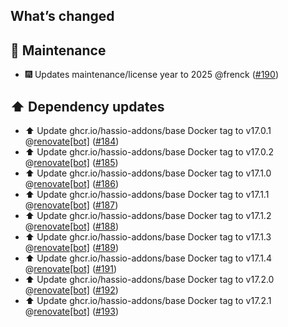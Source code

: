 ## What’s changed

## 🧰 Maintenance

- 🎆 Updates maintenance/license year to 2025 @frenck ([#190](https://github.com/hassio-addons/addon-chrony/pull/190))

## ⬆️ Dependency updates

- ⬆️ Update ghcr.io/hassio-addons/base Docker tag to v17.0.1 @[renovate[bot]](https://github.com/apps/renovate) ([#184](https://github.com/hassio-addons/addon-chrony/pull/184))
- ⬆️ Update ghcr.io/hassio-addons/base Docker tag to v17.0.2 @[renovate[bot]](https://github.com/apps/renovate) ([#185](https://github.com/hassio-addons/addon-chrony/pull/185))
- ⬆️ Update ghcr.io/hassio-addons/base Docker tag to v17.1.0 @[renovate[bot]](https://github.com/apps/renovate) ([#186](https://github.com/hassio-addons/addon-chrony/pull/186))
- ⬆️ Update ghcr.io/hassio-addons/base Docker tag to v17.1.1 @[renovate[bot]](https://github.com/apps/renovate) ([#187](https://github.com/hassio-addons/addon-chrony/pull/187))
- ⬆️ Update ghcr.io/hassio-addons/base Docker tag to v17.1.2 @[renovate[bot]](https://github.com/apps/renovate) ([#188](https://github.com/hassio-addons/addon-chrony/pull/188))
- ⬆️ Update ghcr.io/hassio-addons/base Docker tag to v17.1.3 @[renovate[bot]](https://github.com/apps/renovate) ([#189](https://github.com/hassio-addons/addon-chrony/pull/189))
- ⬆️ Update ghcr.io/hassio-addons/base Docker tag to v17.1.4 @[renovate[bot]](https://github.com/apps/renovate) ([#191](https://github.com/hassio-addons/addon-chrony/pull/191))
- ⬆️ Update ghcr.io/hassio-addons/base Docker tag to v17.2.0 @[renovate[bot]](https://github.com/apps/renovate) ([#192](https://github.com/hassio-addons/addon-chrony/pull/192))
- ⬆️ Update ghcr.io/hassio-addons/base Docker tag to v17.2.1 @[renovate[bot]](https://github.com/apps/renovate) ([#193](https://github.com/hassio-addons/addon-chrony/pull/193))
